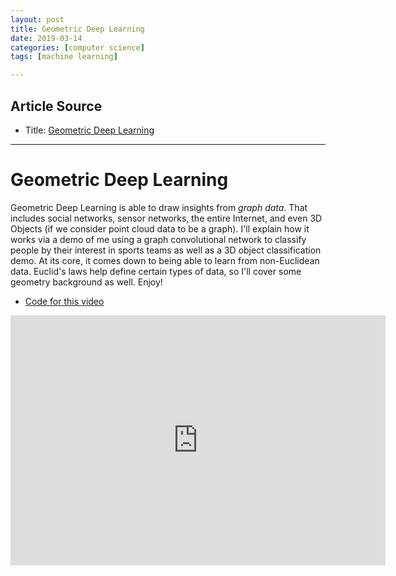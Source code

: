 ```yaml
---
layout: post
title: Geometric Deep Learning
date: 2019-03-14
categories: [computer science]
tags: [machine learning]

---
```


## Article Source
* Title: [Geometric Deep Learning](https://www.youtube.com/watch?v=D3fnGG7cdjY)

---

Geometric Deep Learning
===

Geometric Deep Learning is able to draw insights from *graph data*. That includes social networks, sensor networks, the entire Internet, and even 3D Objects (if we consider point cloud data to be a graph). I'll explain how it works via a demo of me using a graph convolutional network to classify people by their interest in sports teams as well as a 3D object classification demo. At its core, it comes down to being able to learn from non-Euclidean data. Euclid's laws help define certain types of data, so I'll cover some geometry background as well. Enjoy!

* [Code for this video](https://www.youtube.com/redirect?q=https%3A%2F%2Fgithub.com%2FllSourcell%2Fpytorch_geometric&v=D3fnGG7cdjY&redir_token=_k__eD6kmfLrC52XuMq4pKEmz_98MTU1MjU2MzgyNUAxNTUyNDc3NDI1&event=video_description)

<iframe width="600" height="400" src="https://www.youtube.com/embed/D3fnGG7cdjY" frameborder="0" allow="accelerometer; autoplay; encrypted-media; gyroscope; picture-in-picture" allowfullscreen></iframe>